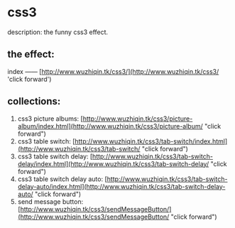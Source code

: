# css3

description: the funny css3 effect.

## the effect: 

index —— [http://www.wuzhiqin.tk/css3/](http://www.wuzhiqin.tk/css3/ 'click forward')

## collections:

1. css3 picture albums: [http://www.wuzhiqin.tk/css3/picture-album/index.html](http://www.wuzhiqin.tk/css3/picture-album/ "click forward")
2. css3 table switch: [http://www.wuzhiqin.tk/css3/tab-switch/index.html](http://www.wuzhiqin.tk/css3/tab-switch/ "click forward")
3. css3 table switch delay: [http://www.wuzhiqin.tk/css3/tab-switch-delay/index.html](http://www.wuzhiqin.tk/css3/tab-switch-delay/ "click forward")
4. css3 table switch delay auto: [http://www.wuzhiqin.tk/css3/tab-switch-delay-auto/index.html](http://www.wuzhiqin.tk/css3/tab-switch-delay-auto/ "click forward")
5. send message button: [http://www.wuzhiqin.tk/css3/sendMessageButton/](http://www.wuzhiqin.tk/css3/sendMessageButton/ "click forward")